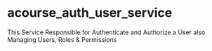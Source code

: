 # acourse_auth_user_service
This Service Responsible for Authenticate and Authorize a User also Managing Users, Roles &amp; Permissions
